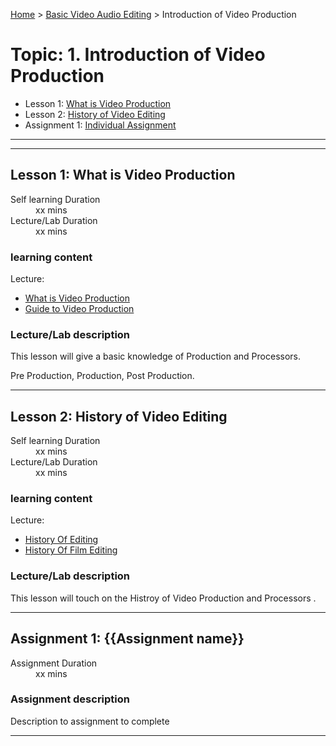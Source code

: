 [Home](../README.md) > [Basic Video Audio Editing](./index.md) > 	Introduction of Video Production

# Topic: 1.	Introduction of Video Production

* Lesson 1: [What is Video Production](#lesson-1)
* Lesson 2: [History of Video Editing](#lesson-1)
* Assignment 1: [Individual Assignment ](#assignment-1)

---
---

## Lesson 1: What is Video Production

<dl>
<dt>Self learning Duration</dt>
<dd>xx mins</dd>
<dt>Lecture/Lab Duration</dt>
<dd>xx mins</dd>
</dl>

### learning content

Lecture:

* [What is Video Production](https://ptgmedia.pearsoncmg.com/images/9780321990198/samplepages/9780321990198.pdf)
* [Guide to Video Production ](https://extension.colostate.edu/docs/comm/video-handbook2.pdf)


### Lecture/Lab description

This lesson will give a basic knowledge of Production and Processors.

Pre Production,
Production,
Post Production.

---
## Lesson 2: History of Video Editing 

<dl>
<dt>Self learning Duration</dt>
<dd>xx mins</dd>
<dt>Lecture/Lab Duration</dt>
<dd>xx mins</dd>
</dl>

### learning content

Lecture:

* [History Of Editing ](https://www.youtube.com/watch?v=Wa_VZISu6fc)
* [History Of Film Editing ](https://www.youtube.com/watch?v=Xr-N3fSo62w)


### Lecture/Lab description

This lesson will touch on the Histroy of Video Production and Processors .


---

## Assignment 1: {{Assignment name}}

<dl>
<dt>Assignment Duration</dt>
<dd>xx mins</dd>
</dl>

### Assignment description

Description to assignment to complete

---
